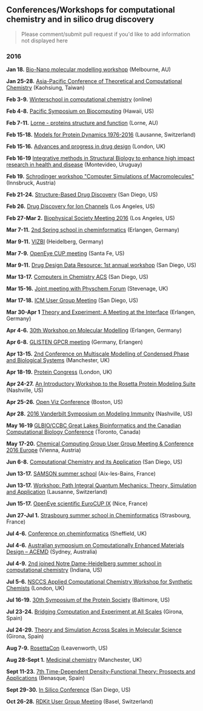 ## Conferences/Workshops for computational chemistry and in silico drug discovery

  > Please comment/submit pull request if you'd like to add information not displayed here

### 2016

**Jan 18.**	[Bio-Nano molecular modelling workshop](http://www.bionano.org.au/content/bio-nano-computer-simulation-and-modelling-workshop) (Melbourne, AU)

**Jan 25-28.**	[Asia-Pacific Conference of Theoretical and Computational Chemistry](http://phys.cts.nthu.edu.tw/actnews/content.php?Sn=269) (Kaohsiung, Taiwan)

**Feb 3-9.**	[Winterschool in computational chemistry](http://winterschool.cc/) (online)

**Feb 4-8.**	[Pacific Symposium on Biocomputing](http://psb.stanford.edu/) (Hawaii, US)

**Feb 7-11.**	[Lorne - proteins structure and function](http://www.lorneproteins.org/) (Lorne, AU)

**Feb 15-18.**  [Models for Protein Dynamics 1976-2016](http://www.cecam.org/workshop-1116.html) (Lausanne, Switzerland)

**Feb 15-16.** [Advances and progress in drug design](https://www.smi-online.co.uk/pharmaceuticals/uk/drug-design) (London, UK)

**Feb 16-19** [Integrative methods in Structural Biology to enhance high impact research in health and disease](https://www.structuralbiology.eu/update/events/integrative-methods-in-structural-biology-to-enhance-high-impact-research-in-health-and-disease-392/) (Montevideo, Uruguay)

**Feb 19.**	[Schrodinger workshop "Computer Simulations of Macromolecules"](http://www.schrodinger.com/events/565/) (Innsbruck, Austria)

**Feb 21-24.** [Structure-Based Drug Discovery](http://www.zingconferences.com/conferences/structure-based-drug-design-conference-2016/) (San Diego, US)

**Feb 26.**	[Drug Discovery for Ion Channels](http://www.biophysics.org/2016meeting/Program/SatelliteMeeting/tabid/6384/Default.aspx) (Los Angeles, US)

**Feb 27-Mar 2.**	[Biophysical Society Meeting 2016](https://www.biophysics.org/2016meeting/Main/tabid/6230/Default.aspx) (Los Angeles, US)

**Mar 7-11.**	[2nd Spring school in cheminformatics](http://www.dr-kirsten.de/springschool/) (Erlangen, Germany)

**Mar 9-11.** [VIZBI](http://vizbi.org/2016/) (Heidelberg, Germany)

**Mar 7-9.** [OpenEye CUP meeting](http://www.eyesopen.com/events/cup-xvi) (Santa Fe, US)

**Mar 9-11.** [Drug Design Data Resource: 1st annual workshop](https://drugdesigndata.org/about/1st-annual-d3r-workshop)	(San Diego, US)

**Mar 13-17.** [Computers in Chemistry ACS](http://www.acs.org/content/acs/en/meetings/spring-2016.html) (San Diego, US)

**Mar 15-16.** [Joint meeting with Physchem Forum](http://www.ukqsar.org/2015/09/23/spring-2016-meeting-joint-meeting-with-physchem-forum/)	(Stevenage, UK)

**Mar 17-18.** [ICM User Group Meeting](http://www.molsoft.com/ugm2016.html) (San Diego, US)

**Mar 30-Apr 1** [Theory and Experiment: A Meeting at the Interface](http://schleyersymposium.mgms-ds.de/) (Erlangen, Germany)

**Apr 4-6.**	[30th Workshop on Molecular Modelling](http://mmws2016.mgms-ds.de/) (Erlangen, Germany)

**Apr 6-8.**	[GLISTEN GPCR meeting](http://www.grk1910.de/glisten-2016.html) (Germany, Erlangen)

**Apr 13-15.**	[2nd Conference on Multiscale Modelling of Condensed Phase and Biological Systems](http://www.ccpbiosim.ac.uk/multiscale2016) (Manchester, UK)

**Apr 18-19.**	[Protein Congress](http://www.proteins-congress.com/) (London, UK)

**Apr 24-27.** [An Introductory Workshop to the Rosetta Protein Modeling Suite](http://structbio.vanderbilt.edu/comp/workshops/rosetta_apr2016/) (Nashville, US)

**Apr 25-26.**	[Open Viz Conference](https://openvisconf.com/#home) (Boston, US)

**Apr 28.** [2016 Vanderbilt Symposium on Modeling Immunity](https://medschool.vanderbilt.edu/vvc/events/2016-vanderbilt-symposium-modeling-immunity) (Nashville, US)

**May 16-19** [GLBIO/CCBC Great Lakes Bioinformatics and the Canadian Computational Biology Conference](http://www.iscb.org/glbioccbc2016) (Toronto, Canada)

**May 17-20.**	[Chemical Computing Group User Group Meeting & Conference 2016 Europe](http://www.chemcomp.com/UGM-2016-Europe.htm) (Vienna, Austria)

**Jun 6-8.**	[Computational Chemistry and its Application](http://sites.uom.ac.mu/cca/) (San Diego, US)

**Jun 13-17.**	[SAMSON summer school](https://www.facebook.com/SAMSON.Connect/posts/458465014361625?_rdr=p) (Aix-les-Bains, France)

**Jun 13-17.**	[Workshop: Path Integral Quantum Mechanics: Theory, Simulation and Application](http://www.cecam.org/workshop-0-1314.html) (Lausanne, Switzerland)

**Jun 15-17.** [OpenEye scientific EuroCUP IX](http://eyesopen.com/events/eurocup-ix) (Nice, France)

**Jun 27-Jul 1.**	[Strasbourg summer school in Cheminformatics](http://infochim.u-strasbg.fr/spip.php?rubrique181) (Strasbourg, France)

**Jul 4-6.**	[Conference on cheminformatics](http://cisrg.shef.ac.uk/shef2016/) (Sheffield, UK)

**Jul 4-6.**  [Australian symposium on Computationally Enhanced Materials Design – ACEMD](http://www.ozenergyfuture.com/computational-symposium/) (Sydney, Australia)

**Jul 4-9.**  [2nd joined Notre Dame-Heidelberg summer school in computational chemistry](http://blogs.nd.edu/heidelbergatnd2016/) (Indiana, US)

**Jul 5-6.**	[NSCCS Applied Computational Chemistry Workshop for Synthetic Chemists](http://www.nsccs.ac.uk/SC2016.php) (London, UK)

**Jul 16-19.**	[30th Symposium of the Protein Society](http://www.proteinsociety.org/meetings/symposium/) (Baltimore, US)

**Jul 23-24.** [Bridging Computation and Experiment at All Scales](https://www.grc.org/programs.aspx?id=16462) (Girona, Spain)

**Jul 24-29.** [Theory and Simulation Across Scales in Molecular Science](https://www.grc.org/programs.aspx?id=11141) (Girona, Spain)

**Aug 7-9.** [RosettaCon](http://www.rosettadesigngroup.com/rosettacon/) (Leavenworth, US)

**Aug 28-Sept 1.** [Medicinal chemistry](http://www.ldorganisation.com/v2/produits.php?cle_menus=1238915829) (Manchester, UK)

**Sept 11-23.**	[7th Time-Dependent Density-Functional Theory: Prospects and Applications](http://www.benasque.org/2016tddft/) (Benasque, Spain)

**Sept 29-30.**	[In Silico Conference](http://www.insiliconf.org/) (San Diego, US)

**Oct 26-28.** [RDKit User Group Meeting](http://www.mail-archive.com/rdkit-discuss@lists.sourceforge.net/msg05260.html) (Basel, Switzerland)
